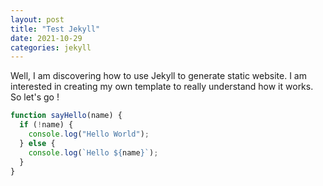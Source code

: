```yaml
---
layout: post
title: "Test Jekyll"
date: 2021-10-29
categories: jekyll
---
```


Well, I am discovering how to use Jekyll to generate static website. I am interested in creating my own template to really understand how it works. So let's go !

```javascript
function sayHello(name) {
  if (!name) {
    console.log("Hello World");
  } else {
    console.log(`Hello ${name}`);
  }
}
```
